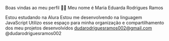 
Boas vindas ao meu perfil 💙💙
Meu nome é Maria Eduarda Rodrigues Ramos

Estou estudando na Alura
Estou me desenvolvendo na linguagem JavaScript
Utilizo esse espaço para minha organização e compartilhamento dos meu projetos desenvolvidos
dudarodriguesramos002@gmail.com
@dudarodriguesramos002
<!--
**duds01/duds01** is a ✨ _special_ ✨ repository because its `README.md` (this file) appears on your GitHub profile.



